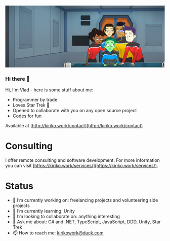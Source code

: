 ![Header](https://raw.githubusercontent.com/vlado-github/vlado-github/main/banner.png)

### Hi there 👋

Hi, I'm Vlad - here is some stuff about me:

- Programmer by trade
- Loves Star Trek 🖤
- Opened to collaborate with you on any open source project
- Codes for fun

Available at [http://kiriko.work/contact](http://kiriko.work/contact)

# Consulting

I offer remote consulting and software development. For more information you can visit [https://kiriko.work/services/](https://kiriko.work/services/).

# Status

- 🔭 I’m currently working on: freelancing projects and volunteering side projects
- 🌱 I’m currently learning: Unity
- 👯 I’m looking to collaborate on: anything interesting 
- 💬 Ask me about: C# and .NET, TypeScript, JavaScript, DDD, Unity, Star Trek
- 📫 How to reach me: kirikowork@duck.com
